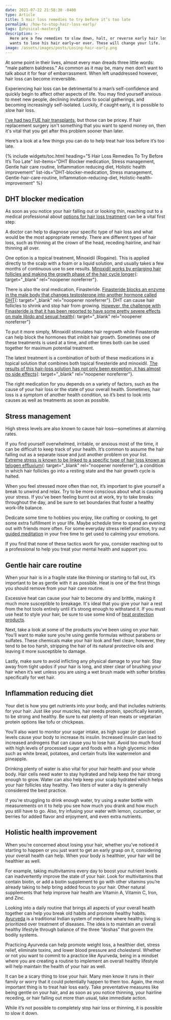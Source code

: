 ```yaml
---
date: 2021-07-22 21:58:30 -0400
type: Article
title: 5 Hair loss remedies to try before it’s too late
permalink: /how-to-stop-hair-loss-early/
tags: [physical-mastery]
description: >-
  Here are a few remedies to slow down, halt, or reverse early hair loss. No man
  wants to lose his hair early—or ever. These will change your life.
image: /assets/images/posts/Losing-hair-early.png
---
```

At some point in their lives, almost every man dreads three little words: “male pattern baldness.” As common as it may be, many men don’t want to talk about it for fear of embarrassment. When left unaddressed however, hair loss can become irreversible.

Experiencing hair loss can be detrimental to a man’s self-confidence and quickly begin to affect other aspects of life. You may find yourself anxious to meet new people, declining invitations to social gatherings, and becoming increasingly self-isolated. Luckily, if caught early, it is possible to slow hair loss.

[I've had two FUE hair transplants](/my-personal-experience-getting-an-fue-hair-transplant/), but those can be pricey. If hair replacement surgery isn't something that you want to spend money on, then it's vital that you get after this problem sooner than later.

Here’s a look at a few things you can do to help treat hair loss before it’s too late.

{% include widgets/toc.html heading="5 Hair Loss Remedies To Try Before It’s Too Late" list-items="DHT Blocker medication, Stress management, Gentle hair care routine, Inflammation reducing diet, Holistic health improvement" list-ids="DHT-blocker-medication, Stress management, Gentle-hair-care-routine, Inflammation-reducing-diet, Holistic-health-improvement" %}

## DHT blocker medication

As soon as you notice your hair falling out or looking thin, reaching out to a medical professional about [options for hair loss treatment](http://forhims.com/hair-loss) can be a vital first step.

A doctor can help to diagnose your specific type of hair loss and what would be the most appropriate remedy. There are different types of hair loss, such as thinning at the crown of the head, receding hairline, and hair thinning all over.

One option is a topical treatment, Minoxidil (Rogaine). This is applied directly to the scalp with a foam or a liquid solution, and usually takes a few months of continuous use to see results. [Minoxidil works by enlarging hair follicles and making the growth phase of the hair cycle longer](https://www.healthline.com/health/does-rogaine-work){: target="_blank" rel="noopener noreferrer"}.

There is also the oral medication, Finasteride. [Finasteride blocks an enzyme in the male body that changes testosterone into another hormone called DHT](https://pubmed.ncbi.nlm.nih.gov/9951956/#:~:text=The%205alpha%2Dreductase%20inhibitor%20finasteride,alopecia&#41;%20in%20genetically%20predisposed%20men.){: target="_blank" rel="noopener noreferrer"}. DHT can cause hair follicles to shrink and stop hair from growing. [However, the challenge with Finasteride is that it has been reported to have some pretty severe effects on male libido and sexual health](https://www.rxlist.com/propecia-side-effects-drug-center.htm){: target="_blank" rel="noopener noreferrer"}

To put it more simply, Minoxidil stimulates hair regrowth while Finasteride can help block the hormones that inhibit hair growth. Sometimes one of these treatments is used at a time, and other times both can be used together for maximum potential treatment.

The latest treatment is a combination of both of these medications in a topical solution that combines both topical finesteride and minoxidil. [The results of this hair-loss solution has not only been exception, it has almost no side effects](https://pubmed.ncbi.nlm.nih.gov/29972712/){: target="_blank" rel="noopener noreferrer"}.

The right medication for you depends on a variety of factors, such as the cause of your hair loss or the state of your overall health. Sometimes, hair loss is a symptom of another health condition, so it’s best to look into causes as well as treatments as soon as possible.

## Stress management

High stress levels are also known to cause hair loss—sometimes at alarming rates.

If you find yourself overwhelmed, irritable, or anxious most of the time, it can be difficult to keep track of your health. It’s common to assume the hair falling out as a separate issue and just another problem on your list. [Extreme stress is known to be linked to a specific type of hair loss known as telogen effluvium](https://www.medicalnewstoday.com/articles/321590#:~:text=Telogen%20effluvium%20is%20a%20form,loss%20disorder%20called%20alopecia%20areata.){: target="_blank" rel="noopener noreferrer"}, a condition in which hair follicles go into a resting state and the hair growth cycle is halted.

When you feel stressed more often than not, it’s important to give yourself a break to unwind and relax. Try to be more conscious about what is causing your stress. If you’ve been feeling burnt out at work, try to take breaks throughout the day, and be sure to set boundaries that foster a healthy work-life balance.

Dedicate some time to hobbies you enjoy, like crafting or cooking, to get some extra fulfillment in your life. Maybe schedule time to spend an evening out with friends more often. For some everyday stress relief practice, try out [guided meditation](https://www.verywellmind.com/guided-meditation-getting-started-4174283) in your free time to get used to calming your emotions.

If you find that none of these tactics work for you, consider reaching out to a professional to help you treat your mental health and support you.

## Gentle hair care routine

When your hair is in a fragile state like thinning or starting to fall out, it’s important to be as gentle with it as possible. Heat is one of the first things you should remove from your hair care routine.

Excessive heat can cause your hair to become dry and brittle, making it much more susceptible to breakage. It's ideal that you give your hair a rest from the hot tools entirely until it’s strong enough to withstand it. If you must use heat to style your hair, be sure to use some kind of [heat protection products](https://www.thetrendspotter.net/best-heat-protection-products-hair/).

Next, take a look at some of the products you’ve been using on your hair. You’ll want to make sure you’re using gentle formulas without parabens or sulfates. These chemicals make your hair look and feel clean; however, they tend to be too harsh, stripping the hair of its natural protective oils and leaving it more susceptible to damage.

Lastly, make sure to avoid inflicting any physical damage to your hair. Stay away from tight updos if your hair is long, and steer clear of brushing your hair when it’s wet unless you are using a wet brush made with softer bristles specifically for wet hair.

## Inflammation reducing diet

Your diet is how you get nutrients into your body, and that includes nutrients for your hair. Just like your muscles, hair needs protein, specifically keratin, to be strong and healthy. Be sure to eat plenty of lean meats or vegetarian protein options like tofu or chickpeas.

You’ll also want to monitor your sugar intake, as high sugar (or glucose) levels cause your body to increase its insulin. Increased insulin can lead to increased androgens that can cause you to lose hair. Avoid too much food with high levels of processed sugar and foods with a high glycemic index such as white bread, potatoes, and certain fruits like watermelon and pineapple.

Drinking plenty of water is also vital for your hair health and your whole body. Hair cells need water to stay hydrated and help keep the hair strong enough to grow. Water can also help keep your scalp hydrated which helps your hair follicles stay healthy. Two liters of water a day is generally considered the best practice.

If you’re struggling to drink enough water, try using a water bottle with measurements on it to help you see how much you drank and how much you still have to go. Also, try infusing your water with lemon, cucumber, or berries for added flavor and enjoyment, and even extra nutrients.

## Holistic health improvement

When you’re concerned about losing your hair, whether you’ve noticed it starting to happen or you just want to get an early grasp on it, considering your overall health can help. When your body is healthier, your hair will be healthier as well.

For example, taking multivitamins every day to boost your nutrient levels can inadvertently improve the state of your hair. Look for multivitamins that contain biotin, or add a biotin supplement to go with other vitamins you’re already taking to help bring added focus to your hair. Other natural supplements that help improve hair health are Vitamin A, Vitamin C, Iron, and Zinc.

Looking into a daily routine that brings all aspects of your overall health together can help you break old habits and promote healthy habits. [Ayurveda](https://www.webmd.com/balance/guide/ayurvedic-treatments) is a traditional Indian system of medicine where healthy living is prioritized over treatment of diseases. The idea is to maintain an overall healthy lifestyle through balance of the three “doshas” that govern the bodily systems.

Practicing Ayurveda can help promote weight loss, a healthier diet, stress relief, eliminate toxins, and lower blood pressure and cholesterol. Whether or not you want to commit to a practice like Ayurveda, being in a mindset where you are creating a routine to implement an overall healthy lifestyle will help maintain the health of your hair as well.

It can be a scary thing to lose your hair. Many men know it runs in their family or worry that it could potentially happen to them too. Again, the most important thing is to treat hair loss early. Take preventative measures like being gentle on your hair, and as soon as you notice thinning, your hairline receding, or hair falling out more than usual, take immediate action.

While it’s not possible to completely stop hair loss or thinning, it is possible to slow it down.
